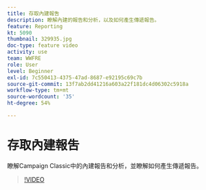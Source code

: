 ```yaml
---
title: 存取內建報吿
description: 瞭解內建的報告和分析，以及如何產生傳遞報告。
feature: Reporting
kt: 5090
thumbnail: 329935.jpg
doc-type: feature video
activity: use
team: WWFRE
role: User
level: Beginner
exl-id: 7c550413-4375-47ad-8687-e92195c69c7b
source-git-commit: 13f7ab2dd41216a603a22f181dc4d06302c5918a
workflow-type: tm+mt
source-wordcount: '35'
ht-degree: 54%

---
```


# 存取內建報吿

瞭解Campaign Classic中的內建報告和分析，並瞭解如何產生傳遞報告。

>[!VIDEO](https://video.tv.adobe.com/v/329935?quality=12&learn=on)
